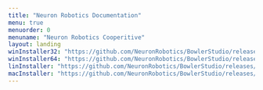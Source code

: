 ```yaml
---
title: "Neuron Robotics Documentation"
menu: true
menuorder: 0
menuname: "Neuron Robotics Cooperitive"
layout: landing
winInstaller32: "https://github.com/NeuronRobotics/BowlerStudio/releases/download/0.16.1/Windows-32-BowlerStudio-0.16.1.exe"
winInstaller64: "https://github.com/NeuronRobotics/BowlerStudio/releases/download/0.16.1/Windows-64-BowlerStudio-0.16.1.exe"
linInstaller: "https://github.com/NeuronRobotics/BowlerStudio/releases/download/0.16.1/Ubuntu-BowlerStudio-0.16.1.deb"
macInstaller: "https://github.com/NeuronRobotics/BowlerStudio/releases/download/0.16.1/MacOSX-BowlerStudio-0.16.1.zip"
---
```


